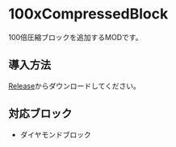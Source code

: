 # 100xCompressedBlock
100倍圧縮ブロックを追加するMODです。
## 導入方法
[Release](https://github.com/yukkukomei/100xCompressedBlock/releases/tag/1.1.0)からダウンロードしてください。
## 対応ブロック
- ダイヤモンドブロック
